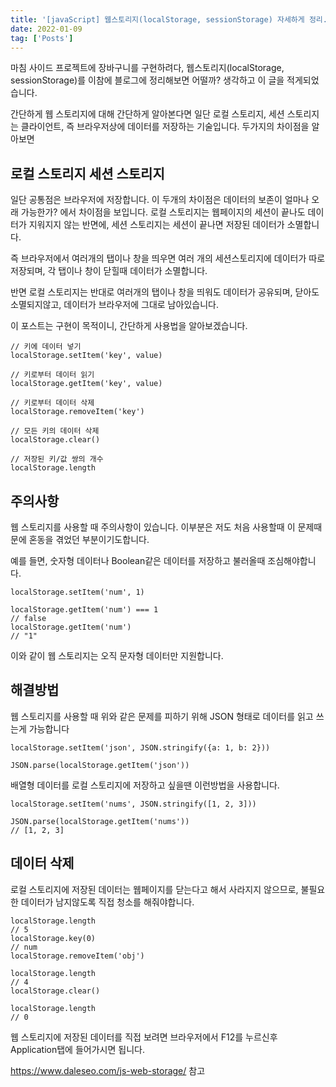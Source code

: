 ```yaml
---
title: '[javaScript] 웹스토리지(localStorage, sessionStorage) 자세하게 정리.'
date: 2022-01-09
tag: ['Posts']
---
```


마침 사이드 프로젝트에 장바구니를 구현하려다, 웹스토리지(localStorage, sessionStorage)를 이참에 블로그에 정리해보면 어떨까? 생각하고 이 글을 적게되었습니다.

간단하게 웹 스토리지에 대해 간단하게 알아본다면 일단 로컬 스토리지, 세션 스토리지는 클라이언트, 즉 브라우저상에 데이터를 저장하는 기술입니다. 두가지의 차이점을 알아보면

## 로컬 스토리지 세션 스토리지

일단 공통점은 브라우저에 저장합니다. 이 두개의 차이점은 데이터의 보존이 얼마나 오래 가능한가? 에서 차이점을 보입니다. 로컬 스토리지는 웹페이지의 세션이 끝나도 데이터가 지워지지 않는 반면에, 세션 스토리지는 세션이 끝나면 저장된 데이터가 소멸합니다.

즉 브라우저에서 여러개의 탭이나 창을 띄우면 여러 개의 세션스토리지에 데이터가 따로 저장되며, 각 탭이나 창이 닫힐때 데이터가 소멸합니다.

반면 로컬 스토리지는 반대로 여러개의 탭이나 창을 띄워도 데이터가 공유되며, 닫아도 소멸되지않고, 데이터가 브라우저에 그대로 남아있습니다.

이 포스트는 구현이 목적이니, 간단하게 사용법을 알아보겠습니다.

```
// 키에 데이터 넣기
localStorage.setItem('key', value)

// 키로부터 데이터 읽기
localStorage.getItem('key', value)

// 키로부터 데이터 삭제
localStorage.removeItem('key')

// 모든 키의 데이터 삭제
localStorage.clear()

// 저장된 키/값 쌍의 개수
localStorage.length
```

## 주의사항

웹 스토리지를 사용할 때 주의사항이 있습니다. 이부분은 저도 처음 사용할때 이 문제때문에 혼동을 겪었던 부분이기도합니다.

예를 들면, 숫자형 데이터나 Boolean같은 데이터를 저장하고 불러올때 조심해야합니다.

```
localStorage.setItem('num', 1)

localStorage.getItem('num') === 1
// false
localStorage.getItem('num')
// "1"
```

이와 같이 웹 스토리지는 오직 문자형 데이터만 지원합니다.

## 해결방법

웹 스토리지를 사용할 때 위와 같은 문제를 피하기 위해 JSON 형태로 데이터를 읽고 쓰는게 가능합니다

```
localStorage.setItem('json', JSON.stringify({a: 1, b: 2}))

JSON.parse(localStorage.getItem('json'))
```

배열형 데이터를 로컬 스토리지에 저장하고 싶을땐 이런방법을 사용합니다.

```
localStorage.setItem('nums', JSON.stringify([1, 2, 3]))

JSON.parse(localStorage.getItem('nums'))
// [1, 2, 3]
```

## 데이터 삭제

로컬 스토리지에 저장된 데이터는 웹페이지를 닫는다고 해서 사라지지 않으므로, 불필요한 데이터가 남지않도록 직접 청소를 해줘야합니다.

```
localStorage.length
// 5
localStorage.key(0)
// num
localStorage.removeItem('obj')

localStorage.length
// 4
localStorage.clear()

localStorage.length
// 0
```

웹 스토리지에 저장된 데이터를 직접 보려면 브라우저에서 F12를 누르신후 Application탭에 들어가시면 됩니다.

https://www.daleseo.com/js-web-storage/ 참고
